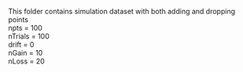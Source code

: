 This folder contains simulation dataset with both adding and dropping points  
npts = 100  
nTrials = 100  
drift = 0  
nGain = 10  
nLoss = 20  
